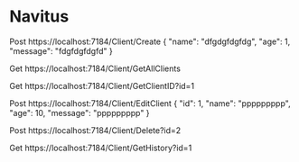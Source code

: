 # Navitus

Post
https://localhost:7184/Client/Create
{
   "name": "dfgdgfdgfdg",
   "age": 1,
   "message": "fdgfdgfdgfd"
}

Get
https://localhost:7184/Client/GetAllClients

Get
https://localhost:7184/Client/GetClientID?id=1

Post
https://localhost:7184/Client/EditClient
{
    "id": 1,
    "name": "ppppppppp",
    "age": 10,
    "message": "ppppppppp"
}

Post
https://localhost:7184/Client/Delete?id=2

Get
https://localhost:7184/Client/GetHistory?id=1
